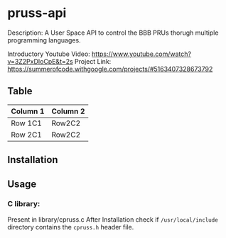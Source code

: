 # pruss-api

Description: A User Space API to control the BBB PRUs thorugh multiple programming languages.<br>

Introductory Youtube Video: https://www.youtube.com/watch?v=3Z2PxDIoCpE&t=2s
Project Link: https://summerofcode.withgoogle.com/projects/#5163407328673792

## Table 

Column 1 | Column 2
-------- |  --------
Row 1C1  | Row2C2
Row 2C1  | Row2C2

## Installation


## Usage 

### C library:
Present in library/cpruss.c
After Installation check if `/usr/local/include` directory contains the `cpruss.h` header file.

